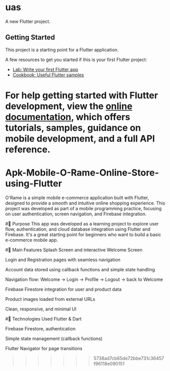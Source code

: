 # uas
A new Flutter project.

## Getting Started

This project is a starting point for a Flutter application.

A few resources to get you started if this is your first Flutter project:

- [Lab: Write your first Flutter app](https://docs.flutter.dev/get-started/codelab)
- [Cookbook: Useful Flutter samples](https://docs.flutter.dev/cookbook)

For help getting started with Flutter development, view the
[online documentation](https://docs.flutter.dev/), which offers tutorials,
samples, guidance on mobile development, and a full API reference.
=======
# Apk-Mobile-O-Rame-Online-Store-using-Flutter
O'Rame is a simple mobile e-commerce application built with Flutter, designed to provide a smooth and intuitive online shopping experience. This project was developed as part of a mobile programming practice, focusing on user authentication, screen navigation, and Firebase integration.

#🚀 Purpose
This app was developed as a learning project to explore user flow, authentication, and cloud database integration using Flutter and Firebase. It's a great starting point for beginners who want to build a basic e-commerce mobile app.


#🔧 Main Features
Splash Screen and interactive Welcome Screen

Login and Registration pages with seamless navigation

Account data stored using callback functions and simple state handling

Navigation flow: Welcome → Login → Profile → Logout → back to Welcome

Firebase Firestore integration for user and product data

Product images loaded from external URLs

Clean, responsive, and minimal UI

#📱 Technologies Used
Flutter & Dart

Firebase Firestore, authentication

Simple state management (callback functions)

Flutter Navigator for page transitions
>>>>>>> 5738ad7cb65de72bbe731c36457f96118e090151
